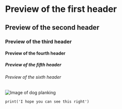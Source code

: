 # Preview of the first header
## Preview of the second header
### Preview of the third header
#### Preview of the fourth header
##### Preview of the fifth header
###### Preview of the sixth header

![Image of dog planking](https://cdn.britannica.com/13/234213-050-45F47984/dachshund-dog.jpg)

```
print('I hope you can see this right')
```
